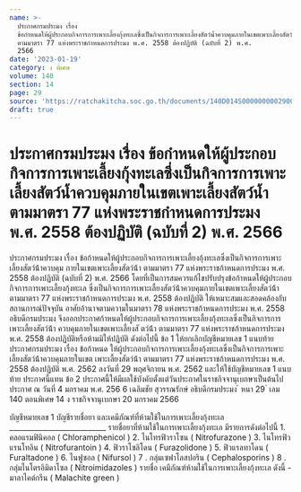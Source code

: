 ```yaml
---
name: >-
  ประกาศกรมประมง เรื่อง
  ข้อกำหนดให้ผู้ประกอบกิจการการเพาะเลี้ยงกุ้งทะเลซึ่งเป็นกิจการการเพาะเลี้ยงสัตว์น้ำควบคุมภายในเขตเพาะเลี้ยงสัตว์น้ำ
  ตามมาตรา 77 แห่งพระราชกำหนดการประมง พ.ศ. 2558 ต้องปฏิบัติ (ฉบับที่ 2) พ.ศ.
  2566
date: '2023-01-19'
category: ง พิเศษ
volume: 140
section: 14
page: 29
source: 'https://ratchakitcha.soc.go.th/documents/140D014S0000000002900.pdf'
draft: true
---
```


# ประกาศกรมประมง เรื่อง ข้อกำหนดให้ผู้ประกอบกิจการการเพาะเลี้ยงกุ้งทะเลซึ่งเป็นกิจการการเพาะเลี้ยงสัตว์น้ำควบคุมภายในเขตเพาะเลี้ยงสัตว์น้ำ ตามมาตรา 77 แห่งพระราชกำหนดการประมง พ.ศ. 2558 ต้องปฏิบัติ (ฉบับที่ 2) พ.ศ. 2566

ประกาศกรมประมง เรื่อง ข้อก้าหนดให้ผู้ประกอบกิจการการเพาะเลี้ยงกุ้งทะเลซึ่งเป็นกิจการการเพาะเลี้ยงสัตว์น้้าควบคุม ภายในเขตเพาะเลี้ยงสัตว์น้้า ตามมาตรา 77 แห่งพระราชก้าหนดการประมง พ.ศ. 2558 ต้องปฏิบัติ (ฉบับที่ 2) พ.ศ. 2566 โดยที่เป็นการสมควรแก้ไขปรับปรุงข้อก้าหนดให้ผู้ประกอบกิจการการเพาะเลี้ยงกุ้งทะเล ซึ่งเป็นกิจการการเพาะเลี้ยงสัตว์น้้าควบคุมภายในเขตเพาะเลี้ยงสัตว์น้้า ตามมาตรา 77 แห่งพระราชก้าหนดการประมง พ.ศ. 2558 ต้องปฏิบัติ ให้เหมาะสมและสอดคล้องกับสถานการณ์ปัจจุบัน อาศัยอ้านาจตามความในมาตรา 78 แห่งพระราชก้าหนดการประมง พ.ศ. 2558 อธิบดีกรมประมง จึงออกประกาศก้าหนดให้ผู้ประกอบกิจการการเพาะเลี้ยงกุ้งทะเลซึ่งเป็นกิจการการเพาะเลี้ยงสัตว์น้้า ควบคุมภายในเขตเพาะเลี้ยงสั ตว์น้้า ตามมาตรา 77 แห่งพระราชก้าหนดการประมง พ.ศ. 2558 ต้องปฏิบัติหรือห้ามมิให้ปฏิบัติ ดังต่อไปนี้ ข้อ 1 ให้ยกเลิกบัญชีหมายเลข 1 แนบท้ายประกาศกรมประมง เรื่อง ข้อก้าหนด ให้ผู้ประกอบกิจการการเพาะเลี้ยงกุ้งทะเลซึ่งเป็นกิจการการเพาะเลี้ยงสัตว์น้้าควบคุมภายในเขต เพาะเลี้ยงสัตว์น้้า ตามมาตรา 77 แห่งพระราชก้าหนดการประมง พ.ศ. 2558 ต้องปฏิบัติ พ.ศ. 2562 ลงวันที่ 29 พฤศจิกายน พ.ศ. 2562 และให้ใช้บัญชีหมายเลข 1 แนบท้าย ประกาศนี้แทน ข้อ 2 ประกาศนี้ให้มีผลใช้บังคับตั้งแต่วันประกาศในราชกิจจานุเบกษาเป็นต้นไป ประกาศ ณ วันที่ 4 มกราคม พ.ศ. 256 6 เฉลิมชัย สุวรรณรักษ์ อธิบดีกรมประมง ้ หนา 29 ่ เลม 140 ตอนพิเศษ 14 ง ราชกิจจานุเบกษา 20 มกราคม 2566

บัญชีหมายเลข 1 บัญชีรายชื่อยา และเคมีภัณฑ์ที่ห้ามใช้ในการเพาะเลี้ยงกุ้งทะเล ___________________________ รายชื่อยาที่ห้ามใช้ในการเพาะเลี้ยงกุ้งทะเล มีรายการดังต่อไปนี้ 1. คลอแรมฟินิคอล ( Chloramphenicol ) 2. ไนโทรฟิวราโซน ( Nitrofurazone ) 3. ไนโทรฟิวแรนโทอิน ( Nitrofurantoin ) 4. ฟิวราโซลิโดน ( Furazolidone ) 5. ฟิวแรลทาโดน ( Furaltadone ) 6. ไนฟูซอล ( Nifursol ) 7 . กลุ่มเซฟาโลสปอริน ( Cephalosporins ) 8 . กลุ่มไนโตรอิมิดาโซล ( Nitroimidazoles ) รายชื่อ เคมีภัณฑ์ห้ามใช้ในการเพาะเลี้ยงกุ้งทะเล ดังนี้ - มาลาไคต์กรีน ( Malachite green )
